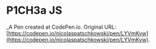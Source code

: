 # P1CH3a JS
 _A Pen created at CodePen.io. Original URL: [https://codepen.io/nicolaspatschkowski/pen/LYVmKvw](https://codepen.io/nicolaspatschkowski/pen/LYVmKvw).

 